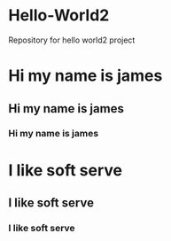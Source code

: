 # Hello-World2
Repository for hello world2 project
# Hi my name is james
## Hi my name is james 
### Hi my name is james
# **I like soft serve**
## **I like soft serve**
### **I like soft serve**
